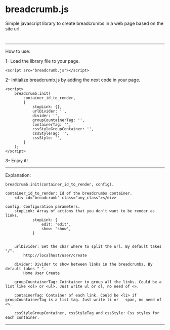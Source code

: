 # breadcrumb.js
Simple javascript library to create breadcrumbs in a web page based on the site url.
#
 -----------------------------------------------------------------------------
 
 
How to use:

1- Load the library file to your page.

	<script src="breadcrumb.js"></script>

2- Initialize breadcrumb.js by adding the next code in your page.

	<script>
		breadcrumb.init(
			container_id_to_render, 
			{
				stopLink: {}, 
				urlDivider: '', 
				divider: '', 
				groupCountainerTag: '', 
				containerTag: '', 
				cssStyleGroupContainer: '', 
				cssStyleTag: '', 
				cssStyle: '', 
			}
		);	
	</script>
 
 3- Enjoy it!
 
 -----------------------------------------------------------------------------
 
 Explanation:
 
 	breadcrumb.init(container_id_to_render, config).
 
 	container_id_to_render: Id of the breadcrumbs container.
 		<div id="breadcrumb" class="any_class"></div>
 
 	config: Configuration parameters.
 		stopLink: Array of actions that you don't want to be render as links.
 				stopLink: {
					edit: 'edit',
					show: 'show', 
				}
				

		urlDivider: Set the char where to split the url. By default takes "/". 	
			http://localhost/user/create

		divider: Divider to show between links in the breadcrumbs. By default takes " ".
			Home User Create

		groupCountainerTag: Cointainer to group all the links. Could be a list like <ol> or <ul>. Just write ul or ol, no need of <>.

		containerTag: Container of each link. Could be <li> if groupCountainerTag is a list tag. Just write li or 	span, no need of <>.

		cssStyleGroupContainer, cssStyleTag and cssStyle: Css styles for each container.

	
 -----------------------------------------------------------------------------
